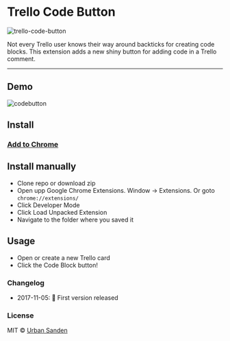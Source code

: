 # Trello Code Button

![trello-code-button](https://user-images.githubusercontent.com/307676/32414229-a8cd50ca-c222-11e7-914c-be97ada3531c.jpg)

Not every Trello user knows their way around backticks for creating code blocks.
This extension adds a new shiny button for adding code in a Trello comment.

---

## Demo

![codebutton](https://user-images.githubusercontent.com/307676/32414198-23bac71e-c222-11e7-8211-407710f0400e.gif)

## Install

### [Add to Chrome](https://chrome.google.com/webstore/detail/lopmiphdibkigebkpicjacdcgcdianhd)

## Install manually

+ Clone repo or download zip
+ Open upp Google Chrome Extensions. Window → Extensions. Or goto `chrome://extensions/`
+ Click Developer Mode
+ Click Load Unpacked Extension
+ Navigate to the folder where you saved it

## Usage
+ Open or create a new Trello card
+ Click the Code Block button!

### Changelog
+ 2017-11-05: 🎉 First version released

### License

MIT © [Urban Sanden](https://twitter.com/urre)
